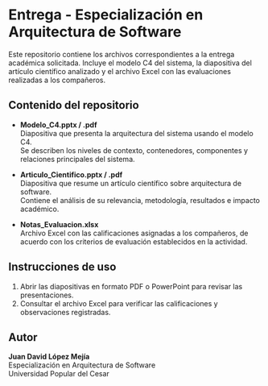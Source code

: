 # Entrega - Especialización en Arquitectura de Software

Este repositorio contiene los archivos correspondientes a la entrega académica solicitada. Incluye el modelo C4 del sistema, la diapositiva del artículo científico analizado y el archivo Excel con las evaluaciones realizadas a los compañeros.

## Contenido del repositorio

- **Modelo_C4.pptx / .pdf**  
  Diapositiva que presenta la arquitectura del sistema usando el modelo C4.  
  Se describen los niveles de contexto, contenedores, componentes y relaciones principales del sistema.

- **Articulo_Cientifico.pptx / .pdf**  
  Diapositiva que resume un artículo científico sobre arquitectura de software.  
  Contiene el análisis de su relevancia, metodología, resultados e impacto académico.

- **Notas_Evaluacion.xlsx**  
  Archivo Excel con las calificaciones asignadas a los compañeros, de acuerdo con los criterios de evaluación establecidos en la actividad.

## Instrucciones de uso

1. Abrir las diapositivas en formato PDF o PowerPoint para revisar las presentaciones.  
2. Consultar el archivo Excel para verificar las calificaciones y observaciones registradas.  

## Autor

**Juan David López Mejía**  
Especialización en Arquitectura de Software  
Universidad Popular del Cesar


